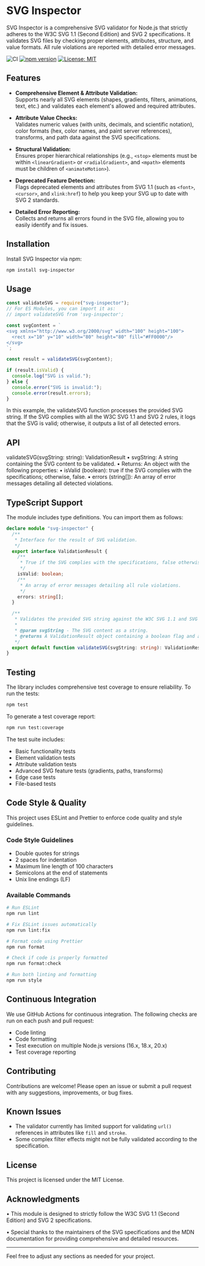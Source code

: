 # SVG Inspector

SVG Inspector is a comprehensive SVG validator for Node.js that strictly adheres to the W3C SVG 1.1 (Second Edition) and SVG 2 specifications. It validates SVG files by checking proper elements, attributes, structure, and value formats. All rule violations are reported with detailed error messages.

![CI](https://github.com/YongGyun-Kim/svg-inspector/actions/workflows/ci.yml/badge.svg)
[![npm version](https://img.shields.io/npm/v/svg-inspector.svg)](https://www.npmjs.com/package/svg-inspector)
[![License: MIT](https://img.shields.io/badge/License-MIT-yellow.svg)](https://opensource.org/licenses/MIT)

## Features

- **Comprehensive Element & Attribute Validation:**  
  Supports nearly all SVG elements (shapes, gradients, filters, animations, text, etc.) and validates each element's allowed and required attributes.

- **Attribute Value Checks:**  
  Validates numeric values (with units, decimals, and scientific notation), color formats (hex, color names, and paint server references), transforms, and path data against the SVG specifications.

- **Structural Validation:**  
  Ensures proper hierarchical relationships (e.g., `<stop>` elements must be within `<linearGradient>` or `<radialGradient>`, and `<mpath>` elements must be children of `<animateMotion>`).

- **Deprecated Feature Detection:**  
  Flags deprecated elements and attributes from SVG 1.1 (such as `<font>`, `<cursor>`, and `xlink:href`) to help you keep your SVG up to date with SVG 2 standards.

- **Detailed Error Reporting:**  
  Collects and returns all errors found in the SVG file, allowing you to easily identify and fix issues.

## Installation

Install SVG Inspector via npm:

```sh
npm install svg-inspector
```

## Usage

```js
const validateSVG = require("svg-inspector");
// For ES Modules, you can import it as:
// import validateSVG from 'svg-inspector';

const svgContent = `
<svg xmlns="http://www.w3.org/2000/svg" width="100" height="100">
  <rect x="10" y="10" width="80" height="80" fill="#FF0000"/>
</svg>
`;

const result = validateSVG(svgContent);

if (result.isValid) {
  console.log("SVG is valid.");
} else {
  console.error("SVG is invalid:");
  console.error(result.errors);
}
```

In this example, the validateSVG function processes the provided SVG string. If the SVG complies with all the W3C SVG 1.1 and SVG 2 rules, it logs that the SVG is valid; otherwise, it outputs a list of all detected errors.

## API

validateSVG(svgString: string): ValidationResult
• svgString: A string containing the SVG content to be validated.
• Returns: An object with the following properties:
• isValid (boolean): true if the SVG complies with the specifications; otherwise, false.
• errors (string[]): An array of error messages detailing all detected violations.

## TypeScript Support

The module includes type definitions. You can import them as follows:

```ts
declare module "svg-inspector" {
  /**
   * Interface for the result of SVG validation.
   */
  export interface ValidationResult {
    /**
     * True if the SVG complies with the specifications, false otherwise.
     */
    isValid: boolean;
    /**
     * An array of error messages detailing all rule violations.
     */
    errors: string[];
  }

  /**
   * Validates the provided SVG string against the W3C SVG 1.1 and SVG 2 specifications.
   *
   * @param svgString - The SVG content as a string.
   * @returns A ValidationResult object containing a boolean flag and an array of errors.
   */
  export default function validateSVG(svgString: string): ValidationResult;
}
```

## Testing

The library includes comprehensive test coverage to ensure reliability. To run the tests:

```sh
npm test
```

To generate a test coverage report:

```sh
npm run test:coverage
```

The test suite includes:

- Basic functionality tests
- Element validation tests
- Attribute validation tests
- Advanced SVG feature tests (gradients, paths, transforms)
- Edge case tests
- File-based tests

## Code Style & Quality

This project uses ESLint and Prettier to enforce code quality and style guidelines.

### Code Style Guidelines

- Double quotes for strings
- 2 spaces for indentation
- Maximum line length of 100 characters
- Semicolons at the end of statements
- Unix line endings (LF)

### Available Commands

```sh
# Run ESLint
npm run lint

# Fix ESLint issues automatically
npm run lint:fix

# Format code using Prettier
npm run format

# Check if code is properly formatted
npm run format:check

# Run both linting and formatting
npm run style
```

## Continuous Integration

We use GitHub Actions for continuous integration. The following checks are run on each push and pull request:

- Code linting
- Code formatting
- Test execution on multiple Node.js versions (16.x, 18.x, 20.x)
- Test coverage reporting

## Contributing

Contributions are welcome! Please open an issue or submit a pull request with any suggestions, improvements, or bug fixes.

## Known Issues

- The validator currently has limited support for validating `url()` references in attributes like `fill` and `stroke`.
- Some complex filter effects might not be fully validated according to the specification.

## License

This project is licensed under the MIT License.

## Acknowledgments

• This module is designed to strictly follow the W3C SVG 1.1 (Second Edition) and SVG 2 specifications.

• Special thanks to the maintainers of the SVG specifications and the MDN documentation for providing comprehensive and detailed resources.

---

Feel free to adjust any sections as needed for your project.
